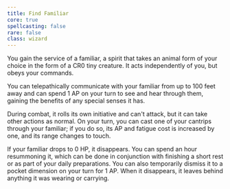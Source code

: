 ```yaml
---
title: Find Familiar
core: true
spellcasting: false
rare: false
class: wizard
---
```

You gain the service of a familiar, a spirit that takes an animal form of your choice in the form of a CR0 tiny creature. It acts independently of you, but obeys your commands.

You can telepathically communicate with your familiar from up to 100 feet away and can spend 1 AP on your turn to see and hear through them, gaining the benefits of any special senses it has.

During combat, it rolls its own initiative and can't attack, but it can take other actions as normal. On your turn, you can cast one of your cantrips through your familiar; if you do so, its AP and fatigue cost is increased by one, and its range changes to touch.

If your familiar drops to 0 HP, it disappears. You can spend an hour resummoning it, which can be done in conjunction with finishing a short rest or as part of your daily preparations. You can also temporarily dismiss it to a pocket dimension on your turn for 1 AP. When it disappears, it leaves behind anything it was wearing or carrying.
